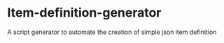 # Item-definition-generator
A script generator to automate the creation of simple json item definition
